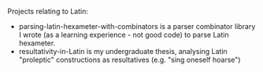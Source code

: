 Projects relating to Latin:

* parsing-latin-hexameter-with-combinators is a parser combinator library I wrote (as a learning experience - not good code) to parse Latin hexameter.
* resultativity-in-Latin is my undergraduate thesis, analysing Latin "proleptic" constructions as resultatives (e.g. "sing oneself hoarse")

